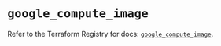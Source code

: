 # `google_compute_image`

Refer to the Terraform Registry for docs: [`google_compute_image`](https://registry.terraform.io/providers/hashicorp/google/5.25.0/docs/resources/compute_image).
